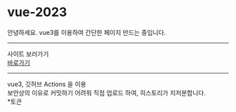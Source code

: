 # vue-2023

안녕하세요. vue3를 이용하여 간단한 페이지 만드는 중입니다.
<hr>

<div>사이트 보러가기 </div>
<div><a href="https://moonjenny.github.io/vue-2023/" target="_blank">바로가기</a></div>
<hr>

<div> vue3, 깃허브 Actions 을 이용</div>
<div> 보안상의 이유로 커밋하기 어려워 직접 업로드 하여, 히스토리가 지저분합니다.</div>

<div>*토큰</div>
<div style="font-size:0;color:#fff;">
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
</div>
